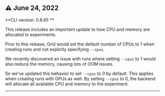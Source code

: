 ## :warning: June 24, 2022

**CLI version: 0.8.65 **

This release includes an important update to how CPU and memory are allocated to experiments.  

Prior to this release, Grid would set the default number of CPUs to 1 when creating runs and not explictly specifying `--cpus`.

We recently discovered an issue with runs where setting `--cpus` to 1 would also reduce the memory, causing lots of OOM issues.

So we've updated this behavior to set `--cpus` to 0 by default. This applies when creating runs with GPUs as well. By setting `--cpus` to 0, the backend will allocate all available CPU and memory to the experiment.


---
